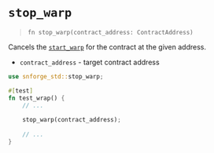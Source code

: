 # `stop_warp`

> `fn stop_warp(contract_address: ContractAddress)`

Cancels the [`start_warp`](./start_warp.md) for the contract at the given address.

- `contract_address` - target contract address

```rust
use snforge_std::stop_warp;

#[test]
fn test_wrap() {
    // ...
    
    stop_warp(contract_address);
    
    // ...
}
```
